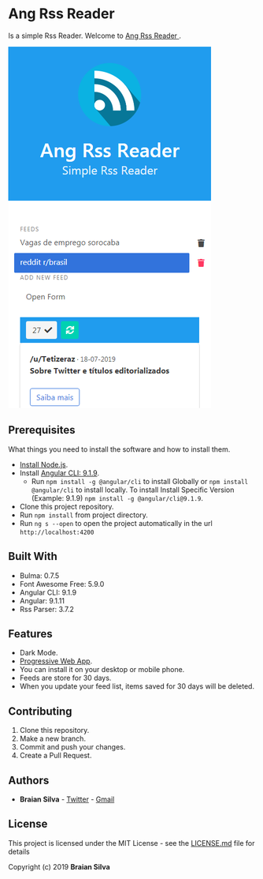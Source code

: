 # Ang Rss Reader

Is a simple Rss Reader. Welcome to [Ang Rss Reader ](https://braians.github.io/ang-rss-reader/).

![SS](src/assets/img/SS.png)

## Prerequisites

What things you need to install the software and how to install them.

* [Install Node.js](https://nodejs.org/en/).
* Install [Angular CLI: 9.1.9](https://www.npmjs.com/package/@angular/cli/v/9.1.9).
  * Run `npm install -g @angular/cli` to install Globally or `npm install @angular/cli` to install locally. To install Install Specific Version (Example: 9.1.9) `npm install -g @angular/cli@9.1.9`.
* Clone this project repository.
* Run `npm install` from project directory.
* Run `ng s --open` to open the project automatically in the url `http://localhost:4200`

## Built With

* Bulma: 0.7.5
* Font Awesome Free: 5.9.0
* Angular CLI: 9.1.9
* Angular: 9.1.11
* Rss Parser: 3.7.2

## Features

* Dark Mode.
* [Progressive Web App](https://developers.google.com/web/progressive-web-apps/).
* You can install it on your desktop or mobile phone.
* Feeds are store for 30 days.
* When you update your feed list, items saved for 30 days will be deleted.

## Contributing

1. Clone this repository.
1. Make a new branch.
1. Commit and push your changes.
1. Create a Pull Request.

## Authors

* **Braian Silva** - [Twitter](https://twitter.com/braiancode) - [Gmail](mailto:braiannogueirasilva@gmail.com)

## License

This project is licensed under the MIT License - see the [LICENSE.md](LICENSE.md) file for details

Copyright (c) 2019 **Braian Silva**
